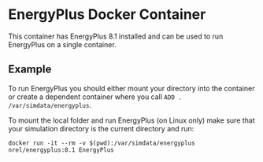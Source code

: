 # EnergyPlus Docker Container

This container has EnergyPlus 8.1 installed and can be used to run EnergyPlus on a single container.

## Example

To run EnergyPlus you should either mount your directory into the container or create a dependent container where you call `ADD . /var/simdata/energyplus`.

To mount the local folder and run EnergyPlus (on Linux only) make sure that your simulation directory is the current directory and run:

```
docker run -it --rm -v $(pwd):/var/simdata/energyplus nrel/energyplus:8.1 EnergyPlus
```
